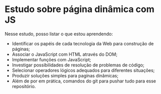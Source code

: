 # Estudo sobre página dinâmica com JS

Nesse estudo, posso listar o que estou aprendendo: 
- Identificar os papéis de cada tecnologia da Web para construção de páginas;
- Associar o JavaScript com HTML através do DOM;
- Implementar funções com JavaScript;
- Investigar possibilidades de resolução de problemas de código;
- Selecionar operadores lógicos adequados para diferentes situações;
- Produzir soluções simples para pagínas dinâmicas;
- Além de por em prática, comandos do git para pushar tudo para esse repositório.
  
```bash

